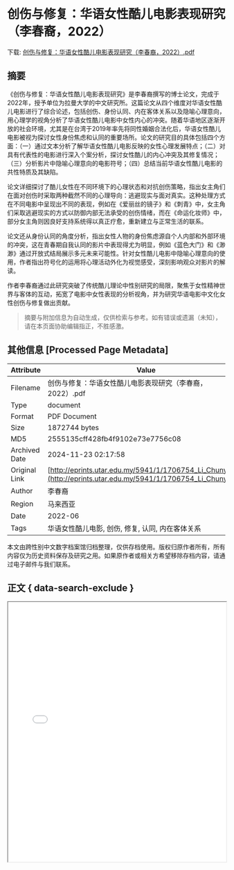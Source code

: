 # 创伤与修复：华语女性酷儿电影表现研究（李春裔，2022）

<!-- tcd_download_link -->
下载: <a href="../创伤与修复：华语女性酷儿电影表现研究（李春裔，2022）.pdf" download>创伤与修复：华语女性酷儿电影表现研究（李春裔，2022）.pdf</a>
<!-- tcd_download_link_end -->

## 摘要

<!-- tcd_abstract -->
《创伤与修复：华语女性酷儿电影表现研究》是李春裔撰写的博士论文，完成于2022年，授予单位为拉曼大学的中文研究所。这篇论文从四个维度对华语女性酷儿电影进行了综合论述，包括创伤、身份认同、内在客体关系以及隐喻心理意向，用心理学的视角分析了华语女性酷儿电影中女性内心的冲突。随着华语地区逐渐开放的社会环境，尤其是在台湾于2019年率先将同性婚姻合法化后，华语女性酷儿电影被视为探讨女性身份焦虑和认同的重要场所。论文的研究目的具体包括四个方面：（一）通过文本分析了解华语女性酷儿电影反映的女性心理发展特点；（二）对具有代表性的电影进行深入个案分析，探讨女性酷儿的内心冲突及其修复情况；（三）分析影片中隐喻心理意向的电影符号；（四）总结当前华语女性酷儿电影的共性特质及其缺陷。

论文详细探讨了酷儿女性在不同环境下的心理状态和对抗创伤策略，指出女主角们在面对创伤时采取两种截然不同的心理导向：逃避现实与面对真实。这种处理方式在不同电影中呈现出不同的表现，例如在《爱丽丝的镜子》和《刺青》中，女主角们采取逃避现实的方式以防御内部无法承受的创伤情绪，而在《命运化妆师》中，部分女主角则因良好支持系统得以真正疗愈，重新建立与正常生活的联系。

论文还从身份认同的角度分析，指出女性人物的身份焦虑源自个人内部和外部环境的冲突，这在青春期自我认同的影片中表现得尤为明显，例如《蓝色大门》和《渺渺》通过开放式结局展示多元未来可能性。针对女性酷儿电影中隐喻心理意向的使用，作者指出符号化的运用将心理活动外化为视觉感受，深刻影响观众对影片的解读。

作者李春裔通过此研究突破了传统酷儿理论中性别研究的局限，聚焦于女性精神世界与客体的互动，拓宽了电影中女性表现的分析视角，并为研究华语电影中文化女性创伤与修复做出贡献。

<!-- tcd_abstract_end -->

> 摘要与附加信息为自动生成，仅供检索与参考。如有错误或遗漏（未知），请在本页面协助编辑指正，不胜感激。

## 其他信息 [Processed Page Metadata]

| Attribute       | Value                                  |
|-----------------|----------------------------------------|
| Filename        | 创伤与修复：华语女性酷儿电影表现研究（李春裔，2022）.pdf                             |
| Type            | document                                 |
| Format          | PDF Document                               |
| Size            | 1872744 bytes                           |
| MD5             | 2555135cff428fb4f9102e73e7756c08                                  |
| Archived Date   | 2024-11-23 02:17:58                             |
| Original Link   | [http://eprints.utar.edu.my/5941/1/1706754_Li_Chunyi.pdf](http://eprints.utar.edu.my/5941/1/1706754_Li_Chunyi.pdf)                         |
| Author          | 李春裔                               |
| Region          | 马来西亚                               |
| Date            | 2022-06                                 |
| Tags            | 华语女性酷儿电影, 创伤, 修复, 认同, 内在客体关系                                 |

本文由跨性别中文数字档案馆归档整理，仅供存档使用。版权归原作者所有，所有内容仅为历史资料保存及研究之用。如果原作者或相关方希望移除存档内容，请通过电子邮件与我们联系。

## 正文 { data-search-exclude }

<!-- tcd_main_text -->
<iframe src="../创伤与修复：华语女性酷儿电影表现研究（李春裔，2022）.pdf" width="100%" height="600px">
    <p>无法显示PDF，请下载查看。</p>
</iframe>
<!-- tcd_main_text_end -->

